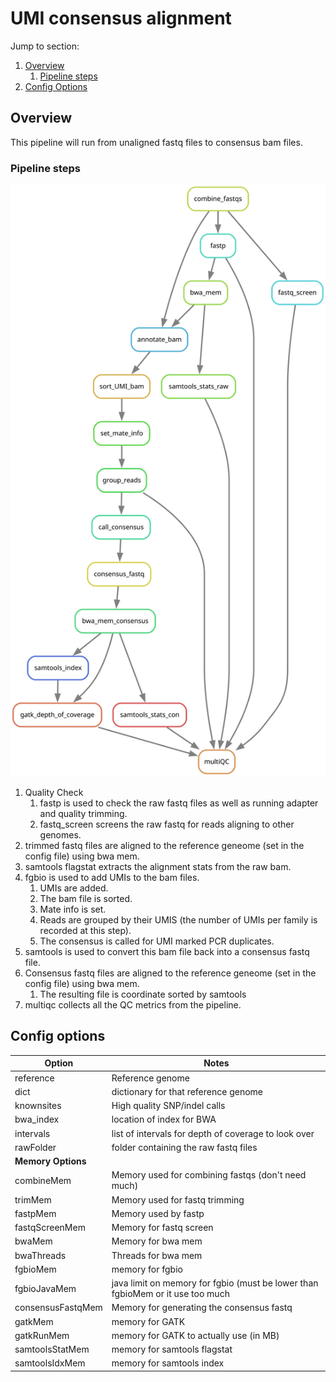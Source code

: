 # UMI consensus alignment

Jump to section:
1. [Overview](#overview)
	1. [Pipeline steps](#pipeline-steps)
1. [Config Options](#config-options)

## Overview

This pipeline will run from unaligned fastq files to consensus bam files.

### Pipeline steps

![Rulegraph for UMI consensus alignment](Alignment.With.UMI.Collapsing.svg)

1. Quality Check
	1. fastp is used to check the raw fastq files as well as running adapter and quality trimming.
	1. fastq_screen screens the raw fastq for reads aligning to other genomes.
2. trimmed fastq files are aligned to the reference geneome (set in the config file) using bwa mem.
3. samtools flagstat extracts the alignment stats from the raw bam.
4. fgbio is used to add UMIs to the bam files.
	1. UMIs are added.
	2. The bam file is sorted.
	3. Mate info is set.
 	4. Reads are grouped by their UMIS (the number of UMIs per family is recorded at this step).
  	5. The consensus is called for UMI marked PCR duplicates.
5. samtools is used to convert this bam file back into a consensus fastq file.
6. Consensus fastq files are aligned to the reference geneome (set in the config file) using bwa mem.
   1. The resulting file is coordinate sorted by samtools
7. multiqc collects all the QC metrics from the pipeline.

## Config options

Option | Notes
--- | ---
reference | Reference genome
dict | dictionary for that reference genome
knownsites | High quality SNP/indel calls
bwa_index | location of index for BWA
intervals | list of intervals for depth of coverage to look over
rawFolder | folder containing the raw fastq files
**Memory Options** | 
combineMem | Memory used for combining fastqs (don't need much)
trimMem | Memory used for fastq trimming
fastpMem | Memory used by fastp
fastqScreenMem | Memory for fastq screen
bwaMem | Memory for bwa mem
bwaThreads | Threads for bwa mem
fgbioMem | memory for fgbio
fgbioJavaMem | java limit on memory for fgbio (must be lower than fgbioMem or it use too much
consensusFastqMem | Memory for generating the consensus fastq
gatkMem | memory for GATK
gatkRunMem | memory for GATK to actually use (in MB)
samtoolsStatMem | memory for samtools flagstat
samtoolsIdxMem | memory for samtools index


